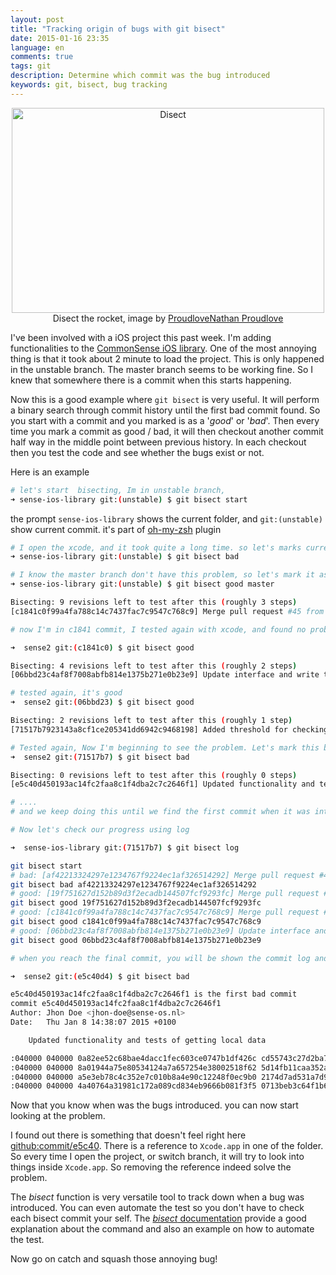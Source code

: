 ```yaml
---
layout: post
title: "Tracking origin of bugs with git bisect"
date: 2015-01-16 23:35
language: en
comments: true
tags: git
description: Determine which commit was the bug introduced 
keywords: git, bisect, bug tracking
---
```


<div class="thumbnail" align="center">
  <img src="https://c1.staticflickr.com/7/6117/6342791406_599137f28d_n.jpg" width="500" height="328" alt="Disect"></a>
  <div class="caption">Disect the rocket, image by <a href="https://www.flickr.com/photos/proudlove/6342791406/in/photolist-aEusUw-fMT4UA-4mPmFs-zVfQK-4gfRK3-4gg1BC-dopM92-5zQHdK-eP8wta-6aQiE-da7WW5-L7fpN-aWzyh-27sZV-6aQes-4ofRQM-3Szag-fHd5n-bn2juW-q9DEK-CqpV6-8uiAu1-DxAh-5CfTu7-5H7Trn-24h5o-5CbB5H-5CbB9v-5nu4sT-5DKzEZ-5CbAWz-9QghGk-5CbAQR-5CbAZP-fkfbk-bnDX2V-3gst8Z-483285-boVvSK-boVwtp-crKHxQ-fgchqD-boW4uM-boVV5H-boW4Yv-boVVmX-boVUNF-boW4JB-o8v6b7-5s9DiF">ProudloveNathan Proudlove</a></div>
</div>

I've been involved with a iOS project this past week. I'm adding functionalities to the [CommonSense iOS library][cs-ios-lib].
One of the most annoying thing is that it took about 2 minute to load the project. This is only happened in the unstable branch.
The master branch seems to be working fine. So I knew that somewhere there is a commit when this starts happening.

Now this is a good example where `git bisect` is very useful. It will perform a binary search through commit history until the first
bad commit found. So you start with a commit and you marked is as a '_good_' or '_bad_'. Then every time you mark a commit as good / bad, 
it will then checkout another commit half way in the middle point between previous history. In each checkout then you test the code and see
whether the bugs exist or not.

Here is an example

``` bash
# let's start  bisecting, Im in unstable branch,
➜ sense-ios-library git:(unstable) $ git bisect start

````

the prompt `sense-ios-library` shows the current folder, and `git:(unstable)` show current commit. it's part of [oh-my-zsh][oh-my-zsh] plugin


``` bash
# I open the xcode, and it took quite a long time. so let's marks current revision as bad
➜ sense-ios-library git:(unstable) $ git bisect bad

# I know the master branch don't have this problem, so let's mark it as good
➜ sense-ios-library git:(unstable) $ git bisect good master 

Bisecting: 9 revisions left to test after this (roughly 3 steps)
[c1841c0f99a4fa788c14c7437fac7c9547c768c9] Merge pull request #45 from senseobservationsystems/feature-KeepDataLocally

# now I'm in c1841 commit, I tested again with xcode, and found no problem, mark it as good

➜  sense2 git:(c1841c0) $ git bisect good

Bisecting: 4 revisions left to test after this (roughly 2 steps)
[06bbd23c4af8f7008abfb814e1375b271e0b23e9] Update interface and write tests lsit( APPEND CMAKE_CXX_FLAGS "-std=c++0x")

# tested again, it's good
➜  sense2 git:(06bbd23) $ git bisect good

Bisecting: 2 revisions left to test after this (roughly 1 step)
[71517b7923143a8cf1ce205341dd6942c9468198] Added threshold for checking to remove old data from local storage to save battery life

# Tested again, Now I'm beginning to see the problem. Let's mark this bad
➜  sense2 git:(71517b7) $ git bisect bad

Bisecting: 0 revisions left to test after this (roughly 0 steps)
[e5c40d450193ac14fc2faa8c1f4dba2c7c2646f1] Updated functionality and tests of getting local data

# .... 
# and we keep doing this until we find the first commit when it was introduced.

# Now let's check our progress using log

➜  sense-ios-library git:(71517b7) $ git bisect log

git bisect start
# bad: [af42213324297e1234767f9224ec1af326514292] Merge pull request #48 from senseobservationsystems/feature-LocalStorageInterface
git bisect bad af42213324297e1234767f9224ec1af326514292
# good: [19f751627d152b89d3f2ecadb144507fcf9293fc] Merge pull request #43 from senseobservationsystems/unstable
git bisect good 19f751627d152b89d3f2ecadb144507fcf9293fc
# good: [c1841c0f99a4fa788c14c7437fac7c9547c768c9] Merge pull request #45 from senseobservationsystems/feature-KeepDataLocally
git bisect good c1841c0f99a4fa788c14c7437fac7c9547c768c9
# good: [06bbd23c4af8f7008abfb814e1375b271e0b23e9] Update interface and write tests lsit( APPEND CMAKE_CXX_FLAGS "-std=c++0x")
git bisect good 06bbd23c4af8f7008abfb814e1375b271e0b23e9

# when you reach the final commit, you will be shown the commit log and modified file

➜  sense2 git:(e5c40d4) $ git bisect bad

e5c40d450193ac14fc2faa8c1f4dba2c7c2646f1 is the first bad commit
commit e5c40d450193ac14fc2faa8c1f4dba2c7c2646f1
Author: Jhon Doe <jhon-doe@sense-os.nl>
Date:   Thu Jan 8 14:38:07 2015 +0100

    Updated functionality and tests of getting local data

:040000 040000 0a82ee52c68bae4dacc1fec603ce0747b1df426c cd55743c27d2ba7554dfc3d021616b62957c4bba M  Sense Library Tests
:040000 040000 8a01944a75e80534124a7a657254e38002518f62 5d14fb11caa352acc7352c85e6a1c08794ae9e65 M  SensePlatform.xcodeproj
:040000 040000 a5e3eb78c4c352e7c010b8a4e90c12248f0ec9b0 2174d7ad531a7d989d313c826445434a073b433c M  SensePlatformTestAppTests
:040000 040000 4a40764a31981c172a089cd834eb9666b081f3f5 0713beb3c64f1b6f1d2a7811f59be4a82ec30d66 M  sense platform

```

Now that you know when was the bugs introduced. you can now start looking at the problem. 

I found out there is something that doesn't feel right here [github:commit/e5c40][github-commit].
There is a reference to `Xcode.app` in one of the folder. So every time I open the project,
or switch branch, it will try to look into things inside `Xcode.app`.
So removing the reference indeed solve the problem. 

The _bisect_ function is very versatile tool to track down when a bug was introduced. 
You can even automate the test so you don't have to check each bisect commit your self. 
The [_bisect_ documentation][bisec-documentation] provide a good explanation about the command and also an example on how to automate the test.

Now go on catch and squash those annoying bug!


[cs-ios-lib]: https://github.com/senseobservationsystems/sense-ios-library
[oh-my-zsh]: https://github.com/robbyrussell/oh-my-zsh
[github-commit]: https://github.com/senseobservationsystems/sense-ios-library/commit/e5c40d450193ac14fc2faa8c1f4dba2c7c2646f1?diff=unified#diff-13dddd16767af84fe2be0e8f0f0c8946R469
[bisec-documentation]: http://git-scm.com/docs/git-bisect